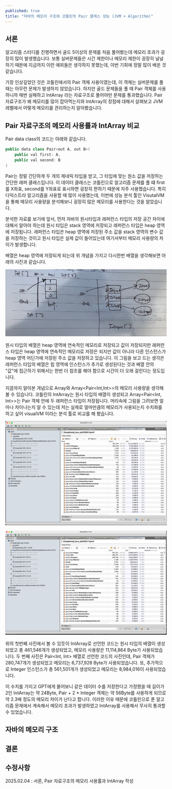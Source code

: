 ```yaml
---
published: true
title: "자바의 메모리 구조와 코틀린의 Pair 클래스 성능 (JVM + Algorithm)"
---
```


## 서론

알고리즘 스터디를 진행하면서 골드 5이상의 문제를 처음 풀어봤는데 메모리 초과가 굉장히 많이 발생했습니다. 보통 실버문제들은 시간 제한이나 메모리 제한이 굉장히 널널하기 때문에 지금까지 이런 예외들은 생각하지 못했는데, 이번 기회에 정말 많이 배운 것 같습니다.


가장 인상깊었던 것은 코틀린에서의 Pair 객체 사용이였는데, 이 객체는 실버문제를 풀 때는 아무런 문제가 발생하지 않았습니다. 하지만 골드 문제들을 풀 때 Pair 객체를 사용하니까 매번 실패하고 IntArray 라는 자료구조로 풀어야만 문제를 통과했습니다. Pair 자료구조가 왜 메모리를 많이 잡아먹는지와 IntArray의 장점에 대해서 살펴보고 JVM 레벨에서 어떻게 메모리를 관리하는지 알아봤습니다.


## Pair 자료구조의 메모리 사용률과 IntArray 비교

Pair data class의 코드는 아래와 같습니다.

~~~java
public data class Pair<out A, out B>(
    public val first: A,
    public val second: B
)
~~~

Pair는 정말 간단하게 두 개의 제네릭 타입을 받고, 그 타입에 맞는 원소 값을 저장하는 간단한 래퍼 클래스입니다. 이 데이터 클래스는 코틀린으로 알고리즘 문제를 풀 떄 first를 X좌표, second를 Y좌표로 표시하면 굉장히 편하기 때문에 자주 사용했습니다. 특히 다익스트라 알고리즘을 사용할 때 많이 사용했는데, 이번에 성능 분석 툴인 VisutalVM을 통해 메모리 사용량을 분석해보니 굉장히 많은 메모리를 사용한다는 것을 알았습니다.


분석한 자료를 보기에 앞서, 먼저 자바의 원시타입과 래퍼런스 타입의 저장 공간 차이에 대해서 알아야 하는데 원시 타입은 stack 영역에 저장되고 래퍼런스 타입은 heap 영역에 저장됩니다. 래퍼런스 타입은 heap 영역에 저장된 주소 값을 stack 영역의 변수 값을 저장하는 것이고 원시 타입은 실제 값이 들어있는데 여기서부터 메모리 사용량의 차이가 발생합니다. 


배열은 heap 영역에 저장되게 되는데 위 개념을 가지고 다시한번 배열을 생각해보면 아래의 사진과 같습니다.

![](https://github.com/02ggang9/02ggang9.github.io/blob/master/_posts/year2025/JvmMemory1.png?raw=true)

원시 타입의 배열은 heap 영역에 연속적인 메모리로 저장되고 값이 저장되지만 래퍼런스 타입은 heap 영역에 연속적인 메모리로 저장은 되지만 값이 아니라 다른 인스턴스가 heap 영역 어딘가에 저장된 주소 값을 저장하고 있습니다. 이 그림을 보고 드는 생각은 레퍼런스 타입의 배열은 힙 영역에 인스턴스가 추가로 생성된다는 것과 배열 안의 "값"에 접근하기 위해서는 한번 더 참조를 해야 함으로 시간이 더 오래 걸린다는 정도입니다.


지끔까지 알아본 개념으로 Array<IntArray>와 Array<Pair<Int,Int>>의 메모리 사용량을 생각해 볼 수 있습니다. 코틀린의 IntArray는 원시 타입의 배열이 생성되고 Array<Pair<Int, Int>>는 Pair 객체 안에 두 래퍼런스 타입이 저장됩니다. 머리속에 그림을 그려보면 얼마나 차이나는지 알 수 있는데 저는 실제로 얼마만큼의 메모리가 사용되는지 수치화를 하고 싶어 visualVM 이라는 분석 툴로 비교를 해 봤습니다.


![](https://github.com/02ggang9/02ggang9.github.io/blob/master/_posts/year2025/JvmMemory2.png?raw=true)


![](https://github.com/02ggang9/02ggang9.github.io/blob/master/_posts/year2025/JvmMemory3.png?raw=true)

위의 첫번째 사진에서 볼 수 있듯이 IntArray로 선언한 코드는 원시 타입의 배열이 생성되었고 총 461,546개가 생성되었고, 메모리 사용량은 11,114,864 Byte가 사용되었습니다. 두 번째 사진은 Pair<Int, Int> 배열로 선언한 코드의 사진인데, Pair 객체가 280,747개가 생성되었고 메모리는 6,737,928 Byte가 사용되었습니다. 또, 추가적으로 Integer 인스턴스가 총 561,501개가 생성되었고 메모리는 8,984,016이 사용되었습니다.

이 수치를 가지고 GPT에게 물어보니 같은 데이터 수를 저장한다고 가정했을 때 길이가 2인 IntArray는 약 24Byte, Pair + 2 * Integer 객체는 약 56Byte를 사용하게 되므로 약 2.3배 정도의 메모리 차이가 난다고 합니다. 이러한 이유 때문에 코틀린으로 푼 알고리즘 문제에서 계속해서 메모리 초과가 발생하였고 IntArray를 사용해서 무사히 통과할 수 있었습니다.


## 자바의 메모리 구조


## 결론


## 수정사항

2025.02.04 : 서론, Pair 자료구조의 메모리 사용률과 IntArray 작성
